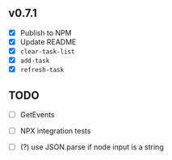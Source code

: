 ## v0.7.1

- [x] Publish to NPM
- [x] Update README
- [x] `clear-task-list`
- [x] `add-task`
- [x] `refresh-task`

## TODO

- [ ] GetEvents
- [ ] NPX integration tests
- [ ] (?) use JSON.parse if node input is a string

